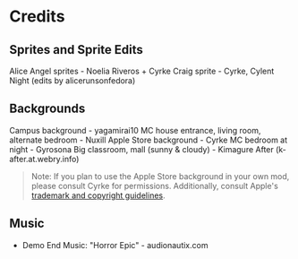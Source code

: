 # Credits

## Sprites and Sprite Edits

Alice Angel sprites - Noelia Riveros + Cyrke
Craig sprite - Cyrke, Cylent Night (edits by alicerunsonfedora)

## Backgrounds

Campus background - yagamirai10
MC house entrance, living room, alternate bedroom - Nuxill
Apple Store background - Cyrke
MC bedroom at night - Gyrosona
Big classroom, mall (sunny & cloudy) - Kimagure After (k-after.at.webry.info)

> Note: If you plan to use the Apple Store background in your own mod, please consult Cyrke for permissions. Additionally, consult Apple's [trademark and copyright guidelines](https://www.apple.com/legal/intellectual-property/guidelinesfor3rdparties.html). 

## Music

- Demo End Music: "Horror Epic" - audionautix.com
